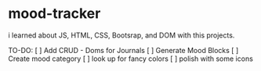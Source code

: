 # mood-tracker
i learned about JS, HTML, CSS, Bootsrap, and DOM with this projects.

TO-DO: 
  [ ] Add CRUD - Doms for Journals
  [ ] Generate Mood Blocks
  [ ] Create mood category
  [ ] look up for fancy colors
  [ ] polish with some icons
